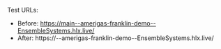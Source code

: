 Test URLs:
- Before: https://main--amerigas-franklin-demo--EnsembleSystems.hlx.live/
- After: https://<branch>--amerigas-franklin-demo--EnsembleSystems.hlx.live/
